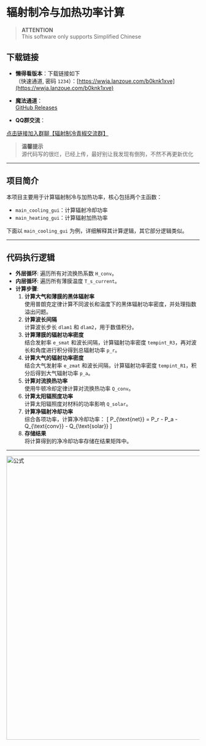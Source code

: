 # 辐射制冷与加热功率计算

> **ATTENTION**  
> This software only supports Simplified Chinese

## 下载链接

- **懒得看版本**：下载链接如下  
  （快速通道, 密码 `1234`）：[https://wwja.lanzoue.com/b0knk1xve](https://wwja.lanzoue.com/b0knk1xve)

- **魔法通道**：  
  [GitHub Releases](https://github.com/cuity1/Radiation-cooling-and-heating-calculation/releases/tag/releases)

- **QQ群交流**：  

[点击链接加入群聊【辐射制冷青椒交流群】](http://qm.qq.com/cgi-bin/qm/qr?_wv=1027&k=jFVhTIuH2_MxUv8UH6NkoMeV3pXX4eJg&authKey=Zv0lhgtkheyCAD5b2LmHRef2vxcqkFdoJY5rHxxs93oSSANdwxbezu%2BGOXOqiLfO&noverify=0&group_code=767753318)

> **温馨提示**  
> 源代码写的很烂，已经上传，最好别让我发现有倒狗，不然不再更新优化

---

## 项目简介

本项目主要用于计算辐射制冷与加热功率，核心包括两个主函数：
- `main_cooling_gui`：计算辐射冷却功率
- `main_heating_gui`：计算辐射加热功率

下面以 `main_cooling_gui` 为例，详细解释其计算逻辑，其它部分逻辑类似。

---

## 代码执行逻辑

- **外层循环**: 遍历所有对流换热系数 `H_conv`。
- **内层循环**: 遍历所有薄膜温度 `T_s_current`。
- **计算步骤**:
  1. **计算大气和薄膜的黑体辐射率**  
     使用普朗克定律计算不同波长和温度下的黑体辐射功率密度，并处理指数溢出问题。
  2. **计算波长间隔**  
     计算波长步长 `dlam1` 和 `dlam2`，用于数值积分。
  3. **计算薄膜的辐射功率密度**  
     结合发射率 `e_smat` 和波长间隔，计算辐射功率密度 `tempint_R3`，再对波长和角度进行积分得到总辐射功率 `p_r`。
  4. **计算大气的辐射功率密度**  
     结合大气发射率 `e_zmat` 和波长间隔，计算辐射功率密度 `tempint_R1`，积分后得到大气辐射功率 `p_a`。
  5. **计算对流换热功率**  
     使用牛顿冷却定律计算对流换热功率 `Q_conv`。
  6. **计算太阳辐照度功率**  
     计算太阳辐照度对材料的功率影响 `Q_solar`。
  7. **计算净辐射冷却功率**  
     综合各项功率，计算净冷却功率：
     \[
     P_{\text{net}} = P_r - P_a - Q_{\text{conv}} - Q_{\text{solar}}
     \]
  8. **存储结果**  
     将计算得到的净冷却功率存储在结果矩阵中。

---

<img width="740" alt="公式" src="https://github.com/user-attachments/assets/56f17d52-aca5-4234-9500-c5b4d75802b4" />
